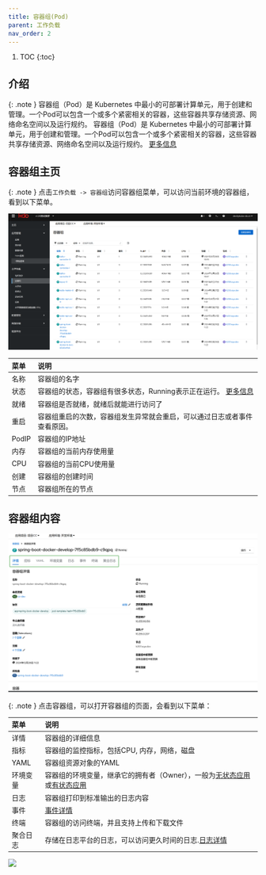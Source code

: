 ```yaml
---
title: 容器组(Pod)
parent: 工作负载
nav_order: 2
---
```


1. TOC
{:toc}

## 介绍

{: .note }
容器组（Pod）是 Kubernetes 中最小的可部署计算单元，用于创建和管理。一个Pod可以包含一个或多个紧密相关的容器，这些容器共享存储资源、网络命名空间以及运行规约。
容器组（Pod）是 Kubernetes 中最小的可部署计算单元，用于创建和管理。一个Pod可以包含一个或多个紧密相关的容器，这些容器共享存储资源、网络命名空间以及运行规约。
[更多信息](https://kubernetes.io/zh-cn/docs/concepts/workloads/pods/)



## 容器组主页

{: .note }
点击`工作负载 -> 容器组`访问容器组菜单，可以访问当前环境的容器组，看到以下菜单。

![](imgs/pods.png)

| 菜单    | 说明                                                                                                             |
|:------|:---------------------------------------------------------------------------------------------------------------|
| 名称    | 容器组的名字                                                                                                         |
| 状态    | 容器组的状态，容器组有很多状态，Running表示正在运行。 [更多信息](https://kubernetes.io/zh-cn/docs/concepts/workloads/pods/pod-lifecycle/) |
| 就绪    | 容器组是否就绪，就绪后就能进行访问了                                                                                             |
| 重启    | 容器组重启的次数，容器组发生异常就会重启，可以通过日志或者事件查看原因。                                                                           |
| PodIP | 容器组的IP地址                                                                                                       |
| 内存    | 容器组的当前内存使用量                                                                                                    |
| CPU   | 容器组的当前CPU使用量                                                                                                   |
| 创建    | 容器组的创建时间                                                                                                       |
| 节点    | 容器组所在的节点                                                                                                       |


## 容器组内容

![](imgs/tables.png)

{: .note }
点击容器组，可以打开容器组的页面，会看到以下菜单：

| 菜单   | 说明                                                                          |
|:-----|:----------------------------------------------------------------------------|
| 详情   | 容器组的详细信息                                                                    |
| 指标   | 容器组的监控指标，包括CPU, 内存，网络，磁盘                                                    |
| YAML | 容器组资源对象的YAML                                                                |
| 环境变量 | 容器组的环境变量，继承它的拥有者（Owner），一般为[无状态应用](../deployments)或[有状态应用](../statefulsets) |
| 日志   | 容器组打印到标准输出的日志内容                                                             |
| 事件   | [事件详情](../../../observability/events)                                       |
| 终端   | 容器组的访问终端，并且支持上传和下载文件                                                        |
| 聚合日志 | 存储在日志平台的日志，可以访问更久时间的日志.[日志详情](../../../observability/logging#容器组页面访问)       |

![](imgs/pod.gif)
